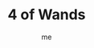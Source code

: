 ---
# basics
title     		 : "4 of Wands"
token					 : 'wands-04'
card_type			 : '' # major, minor, court
layout				 : "tarot-card"
author    		 : 'me'
one_liner 		 : "Celebration, jubilation, community, teamwork, completion"
alt_names			 : ['Completion', 'Optimism']
images				 : ['/assets/images/tarot/rws/rw-wands-04.jpg']
keywords			 : ['celebration', 'jubilation', 'community', 'teamwork', 'completion']
url						 : 'tarot/cards/wands-04'
aliases				 : []

meaning_light  : "Sharing in a great celebration. Sharing in a communal sense of achievement and success. Preparing for a party. Working together toward a common goal. Giving or winning awards."

meaning_shadow : "Keeping your nose to the grindstone. Recognizing good work by demanding more work. Failing to share in a group celebration. Allowing sour grapes to poison your moment in the sun. Refusing to do your part."

# more detail
correspondence_planet 			: "Venus"
correspondence_astrological : "Aries"
correspondence_affirmation  : "My contributions are worthy of celebration."
correspondence_story 				: "We see a demonstration of the main character’s special gifts."

advice_relationships 	 : "Have you been together for ten years? Celebrate. Have you been together ten days? Celebrate. Do something to recognize the contribution of both partners. Alone? Celebrate yourself."

advice_work 					 : "Assign duties, delegate, and get out of the way. Allow others to contribute, even if their contributions aren’t exactly up to your personal standards. When projects end, thank everyone involved in a meaningful way."

advice_spirituality 	 : "It’s easy to allow any ritual to become empty. Get back in touch with what your rituals were meant to teach or inspire. When you restore meaning to your spiritual practice, every prayer becomes a celebration."

advice_personal_growth : "You can amplify individual achievements by becoming part of a group. Without decreasing the importance of your own contribution, you’ll achieve more…and have more to celebrate, too."

advice_fortune_telling : "Someone is watching and evaluating your work. You may get a wedding invitation soon."

questions	: ["To what extent is everyone in your group doing his or her part in your “harvest?”", "How might a celebration (or being reminded of what’s worth celebrating) better integrate the people working with you?", "To what extent am I doing my part?", "What kind of recognition or celebration would be most meaningful right now?", "How might a celebration now impact community morale?"]

# referenced in the symbols.toml data file
symbols	  : ['4', 'wands', 'arbor', 'laurels', 'grapes']

# metadata
suppress_topnav : true
related_cards 	: []

---